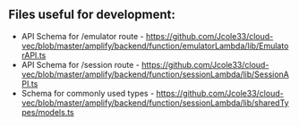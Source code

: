 ## Files useful for development: ##
- API Schema for /emulator route - https://github.com/Jcole33/cloud-vec/blob/master/amplify/backend/function/emulatorLambda/lib/EmulatorAPI.ts
- API Schema for /session route - https://github.com/Jcole33/cloud-vec/blob/master/amplify/backend/function/sessionLambda/lib/SessionAPI.ts
- Schema for commonly used types - https://github.com/Jcole33/cloud-vec/blob/master/amplify/backend/function/sessionLambda/lib/sharedTypes/models.ts

